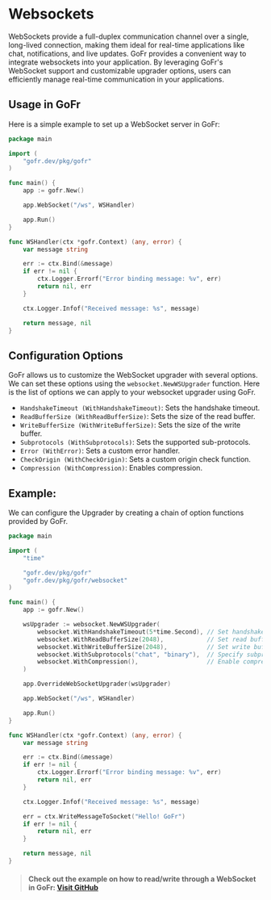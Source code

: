# Websockets

WebSockets provide a full-duplex communication channel over a single, long-lived connection, making them ideal for 
real-time applications like chat, notifications, and live updates. GoFr provides a convenient way to integrate websockets
into your application. By leveraging GoFr's WebSocket support and customizable upgrader options,
users can efficiently manage real-time communication in your applications.

## Usage in GoFr

Here is a simple example to set up a WebSocket server in GoFr:

```go
package main

import (
	"gofr.dev/pkg/gofr"
)

func main() {
	app := gofr.New()

	app.WebSocket("/ws", WSHandler)

	app.Run()
}

func WSHandler(ctx *gofr.Context) (any, error) {
	var message string

	err := ctx.Bind(&message)
	if err != nil {
		ctx.Logger.Errorf("Error binding message: %v", err)
		return nil, err
	}

	ctx.Logger.Infof("Received message: %s", message)

	return message, nil
}
```

## Configuration Options
GoFr allows us to customize the WebSocket upgrader with several options. We can set these options using the 
`websocket.NewWSUpgrader` function. Here is the list of options we can apply to your websocket upgrader using GoFr.

- `HandshakeTimeout (WithHandshakeTimeout)`: Sets the handshake timeout.
- `ReadBufferSize (WithReadBufferSize)`: Sets the size of the read buffer.
- `WriteBufferSize (WithWriteBufferSize)`: Sets the size of the write buffer.
- `Subprotocols (WithSubprotocols)`: Sets the supported sub-protocols.
- `Error (WithError)`:  Sets a custom error handler.
- `CheckOrigin (WithCheckOrigin)`: Sets a custom origin check function.
- `Compression (WithCompression)`:  Enables compression.

## Example:
We can configure the Upgrader by creating a chain of option functions provided by GoFr.

```go
package main

import (
	"time"

	"gofr.dev/pkg/gofr"
	"gofr.dev/pkg/gofr/websocket"
)

func main() {
	app := gofr.New()

	wsUpgrader := websocket.NewWSUpgrader(
		websocket.WithHandshakeTimeout(5*time.Second), // Set handshake timeout
		websocket.WithReadBufferSize(2048),            // Set read buffer size
		websocket.WithWriteBufferSize(2048),           // Set write buffer size
		websocket.WithSubprotocols("chat", "binary"),  // Specify subprotocols
		websocket.WithCompression(),                   // Enable compression
	)

	app.OverrideWebSocketUpgrader(wsUpgrader)

	app.WebSocket("/ws", WSHandler)

	app.Run()
}

func WSHandler(ctx *gofr.Context) (any, error) {
	var message string

	err := ctx.Bind(&message)
	if err != nil {
		ctx.Logger.Errorf("Error binding message: %v", err)
		return nil, err
	}

	ctx.Logger.Infof("Received message: %s", message)

	err = ctx.WriteMessageToSocket("Hello! GoFr")
	if err != nil {
		return nil, err
	}

	return message, nil
}
```
> #### Check out the example on how to read/write through a WebSocket in GoFr: [Visit GitHub](https://github.com/gofr-dev/gofr/blob/main/examples/using-web-socket/main.go)
